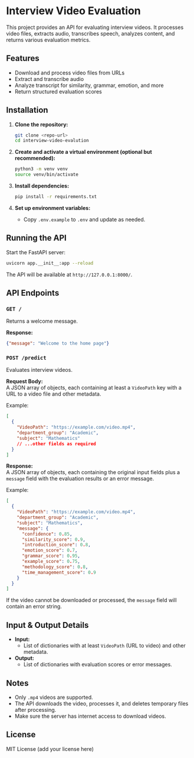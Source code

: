# Interview Video Evaluation

This project provides an API for evaluating interview videos. It processes video files, extracts audio, transcribes speech, analyzes content, and returns various evaluation metrics.

## Features

- Download and process video files from URLs
- Extract and transcribe audio
- Analyze transcript for similarity, grammar, emotion, and more
- Return structured evaluation scores

## Installation

1. **Clone the repository:**
   ```bash
   git clone <repo-url>
   cd interview-video-evalution
   ```

2. **Create and activate a virtual environment (optional but recommended):**
   ```bash
   python3 -m venv venv
   source venv/bin/activate
   ```

3. **Install dependencies:**
   ```bash
   pip install -r requirements.txt
   ```

4. **Set up environment variables:**
   - Copy `.env.example` to `.env` and update as needed.

## Running the API

Start the FastAPI server:

```bash
uvicorn app.__init__:app --reload
```

The API will be available at `http://127.0.0.1:8000/`.

## API Endpoints

### `GET /`

Returns a welcome message.

**Response:**
```json
{"message": "Welcome to the home page"}
```

### `POST /predict`

Evaluates interview videos.

**Request Body:**  
A JSON array of objects, each containing at least a `VideoPath` key with a URL to a video file and other metadata.

Example:
```json
[
  {
    "VideoPath": "https://example.com/video.mp4",
    "department_group": "Academic",
    "subject": "Mathematics"
    // ...other fields as required
  }
]
```

**Response:**  
A JSON array of objects, each containing the original input fields plus a `message` field with the evaluation results or an error message.

Example:
```json
[
  {
    "VideoPath": "https://example.com/video.mp4",
    "department_group": "Academic",
    "subject": "Mathematics",
    "message": {
      "confidence": 0.85,
      "similarity_score": 0.9,
      "introduction_score": 0.8,
      "emotion_score": 0.7,
      "grammar_score": 0.95,
      "example_score": 0.75,
      "methodology_score": 0.8,
      "time_management_score": 0.9
    }
  }
]
```

If the video cannot be downloaded or processed, the `message` field will contain an error string.

## Input & Output Details

- **Input:**  
  - List of dictionaries with at least `VideoPath` (URL to video) and other metadata.
- **Output:**  
  - List of dictionaries with evaluation scores or error messages.

## Notes

- Only `.mp4` videos are supported.
- The API downloads the video, processes it, and deletes temporary files after processing.
- Make sure the server has internet access to download videos.

## License

MIT License (add your license here)
